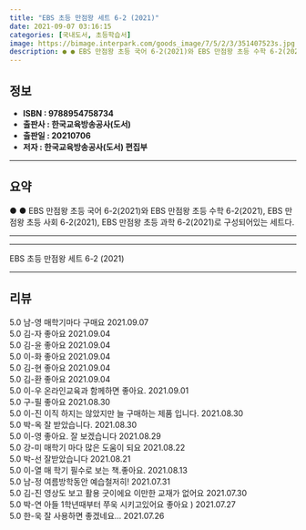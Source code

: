 ```yaml
---
title: "EBS 초등 만점왕 세트 6-2 (2021)"
date: 2021-09-07 03:16:15
categories: [국내도서, 초등학습서]
image: https://bimage.interpark.com/goods_image/7/5/2/3/351407523s.jpg
description: ● ● EBS 만점왕 초등 국어 6-2(2021)와 EBS 만점왕 초등 수학 6-2(2021), EBS 만점왕 초등 사회 6-2(2021), EBS 만점왕 초등 과학 6-2(2021)로 구성되어있는 세트다.
---
```


## **정보**

- **ISBN : 9788954758734**
- **출판사 : 한국교육방송공사(도서)**
- **출판일 : 20210706**
- **저자 : 한국교육방송공사(도서) 편집부**

------



## **요약**

●  ●  EBS 만점왕 초등 국어 6-2(2021)와 EBS 만점왕 초등 수학 6-2(2021), EBS 만점왕 초등 사회 6-2(2021), EBS 만점왕 초등 과학 6-2(2021)로 구성되어있는 세트다.

------



------


EBS 초등 만점왕 세트 6-2 (2021) 

------


## **리뷰** 

5.0 남-영 매학기마다 구매요 2021.09.07 <br/>5.0 김-자 좋아요  2021.09.04 <br/>5.0 김-윤 좋아요  2021.09.04 <br/>5.0 이-화 좋아요  2021.09.04 <br/>5.0 김-현 좋아요  2021.09.04 <br/>5.0 김-환 좋아요  2021.09.04 <br/>5.0 이-우 온라인교육과 함께하면 좋아요. 2021.09.01 <br/>5.0 구-필 좋아요 2021.08.30 <br/>5.0 이-진 이직 하지는 않았지만 늘 구매하는 제품 입니다. 2021.08.30 <br/>5.0 박-옥 잘 받았습니다. 2021.08.30 <br/>5.0 이-영 좋아요. 잘 보겠습니다 2021.08.29 <br/>5.0 강-미 매학기 마다 많은 도움이 되요 2021.08.22 <br/>5.0 박-선 잘받았습니다  2021.08.21 <br/>5.0 이-열 매 학기 필수로 보는 책.좋아요. 2021.08.13 <br/>5.0 남-정 여름방학동안 예습철저히! 2021.07.31 <br/>5.0 김-진 영상도 보고 활용 굿이에요 이만한 교재가 없어요 2021.07.30 <br/>5.0 박-연 아들 1학년때부터 쭈욱 시키고있어요 좋아요 ) 2021.07.27 <br/>5.0 한-욱 잘 사용하면 좋겠네요... 2021.07.26 <br/>